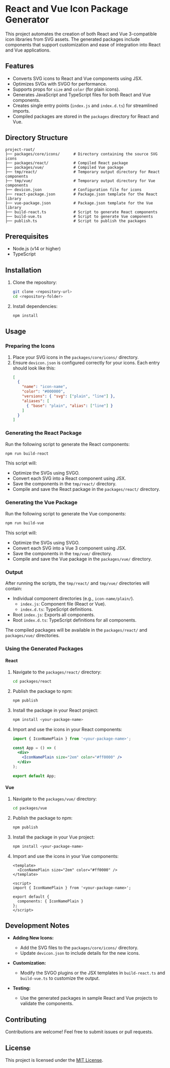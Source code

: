 # React and Vue Icon Package Generator

This project automates the creation of both React and Vue 3-compatible icon libraries from SVG assets. The generated packages include components that support customization and ease of integration into React and Vue applications.

## Features
- Converts SVG icons to React and Vue components using JSX.
- Optimizes SVGs with SVGO for performance.
- Supports props for `size` and `color` (for plain icons).
- Generates JavaScript and TypeScript files for both React and Vue components.
- Creates single entry points (`index.js` and `index.d.ts`) for streamlined imports.
- Compiled packages are stored in the `packages` directory for React and Vue.

## Directory Structure

```
project-root/
├── packages/core/icons/      # Directory containing the source SVG icons
├── packages/react/           # Compiled React package
├── packages/vue/             # Compiled Vue package
├── tmp/react/                # Temporary output directory for React components
├── tmp/vue/                  # Temporary output directory for Vue components
├── devicon.json              # Configuration file for icons
├── react-package.json        # Package.json template for the React library
├── vue-package.json          # Package.json template for the Vue library
├── build-react.ts            # Script to generate React components
├── build-vue.ts              # Script to generate Vue components
├── publish.ts                # Script to publish the packages
```

## Prerequisites
- Node.js (v14 or higher)
- TypeScript

## Installation

1. Clone the repository:
   ```bash
   git clone <repository-url>
   cd <repository-folder>
   ```

2. Install dependencies:
   ```bash
   npm install
   ```

## Usage

### Preparing the Icons
1. Place your SVG icons in the `packages/core/icons/` directory.
2. Ensure `devicon.json` is configured correctly for your icons. Each entry should look like this:
   ```json
   [
     {
       "name": "icon-name",
       "color": "#000000",
       "versions": { "svg": ["plain", "line"] },
       "aliases": [
         { "base": "plain", "alias": ["line"] }
       ]
     }
   ]
   ```

### Generating the React Package
Run the following script to generate the React components:
```bash
npm run build-react
```

This script will:
- Optimize the SVGs using SVGO.
- Convert each SVG into a React component using JSX.
- Save the components in the `tmp/react/` directory.
- Compile and save the React package in the `packages/react/` directory.

### Generating the Vue Package
Run the following script to generate the Vue components:
```bash
npm run build-vue
```

This script will:
- Optimize the SVGs using SVGO.
- Convert each SVG into a Vue 3 component using JSX.
- Save the components in the `tmp/vue/` directory.
- Compile and save the Vue package in the `packages/vue/` directory.

### Output
After running the scripts, the `tmp/react/` and `tmp/vue/` directories will contain:
- Individual component directories (e.g., `icon-name/plain/`).
  - `index.js`: Component file (React or Vue).
  - `index.d.ts`: TypeScript definitions.
- Root `index.js`: Exports all components.
- Root `index.d.ts`: TypeScript definitions for all components.

The compiled packages will be available in the `packages/react/` and `packages/vue/` directories.

### Using the Generated Packages

#### React
1. Navigate to the `packages/react/` directory:
   ```bash
   cd packages/react
   ```

2. Publish the package to npm:
   ```bash
   npm publish
   ```

3. Install the package in your React project:
   ```bash
   npm install <your-package-name>
   ```

4. Import and use the icons in your React components:
   ```jsx
   import { IconNamePlain } from '<your-package-name>';

   const App = () => (
     <div>
       <IconNamePlain size="2em" color="#ff0000" />
     </div>
   );

   export default App;
   ```

#### Vue
1. Navigate to the `packages/vue/` directory:
   ```bash
   cd packages/vue
   ```

2. Publish the package to npm:
   ```bash
   npm publish
   ```

3. Install the package in your Vue project:
   ```bash
   npm install <your-package-name>
   ```

4. Import and use the icons in your Vue components:
   ```vue
   <template>
     <IconNamePlain size="2em" color="#ff0000" />
   </template>

   <script>
   import { IconNamePlain } from '<your-package-name>';

   export default {
     components: { IconNamePlain }
   };
   </script>
   ```

## Development Notes

- **Adding New Icons:**
  - Add the SVG files to the `packages/core/icons/` directory.
  - Update `devicon.json` to include details for the new icons.

- **Customization:**
  - Modify the SVGO plugins or the JSX templates in `build-react.ts` and `build-vue.ts` to customize the output.

- **Testing:**
  - Use the generated packages in sample React and Vue projects to validate the components.

## Contributing
Contributions are welcome! Feel free to submit issues or pull requests.

## License
This project is licensed under the [MIT License](LICENSE).

